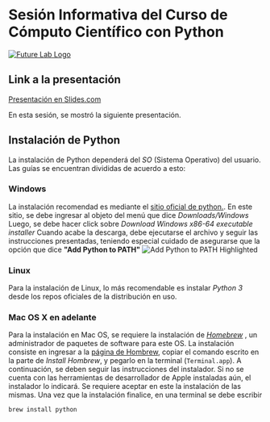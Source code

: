 # Sesión Informativa del Curso de Cómputo Científico con Python

[![Future Lab Logo](https://futurelab.mx/images/futurelab-landscape.png)](https://futurelab.mx)

## Link a la presentación
[Presentación en Slides.com](https://slides.com/jdbr99/computo-cientifico-con-python/)

En esta sesión, se mostró la siguiente presentación.

## Instalación de Python
La instalación de Python dependerá del *SO* (Sistema Operativo) del usuario. 
Las guías se encuentran divididas de acuerdo a esto:

### Windows
La instalación recomendad es mediante el [sitio oficial de python.](https://python.org).
En este sitio, se debe ingresar al objeto del menú que dice *Downloads/Windows* 
Luego, se debe hacer click sobre *Download Windows x86-64 executable installer*
Cuando acabe la descarga, debe ejecutarse el archivo y seguir las instrucciones
presentadas, teniendo especial cuidado de asegurarse que la opción que dice 
**"Add Python to PATH"**
![Add Python to PATH Highlighted](https://datatofish.com/wp-content/uploads/2018/10/0001_add_Python_to_Path.png)

### Linux
Para la instalación de Linux, lo más recomendable es instalar *Python 3* desde 
los repos oficiales de la distribución en uso.

### Mac OS X en adelante
Para la instalación en Mac OS, se requiere la instalación de *[Homebrew](https://brew.sh)*
, un administrador de paquetes de software para este OS. La instalación consiste
en ingresar a la [página de Hombrew](https://brew.sh), copiar el comando escrito
en la parte de *Install Hombrew*, y pegarlo en la terminal (`Terminal.app`). 
A continuación, se deben seguir las instrucciones del instalador. Si no se
cuenta con las herramientas de desarrollador de Apple instaladas aún, el 
instalador lo indicará. Se requiere aceptar en este la instalación de las mismas.
Una vez que la instalación finalice, en una terminal se debe escribir

```bash
brew install python
```
